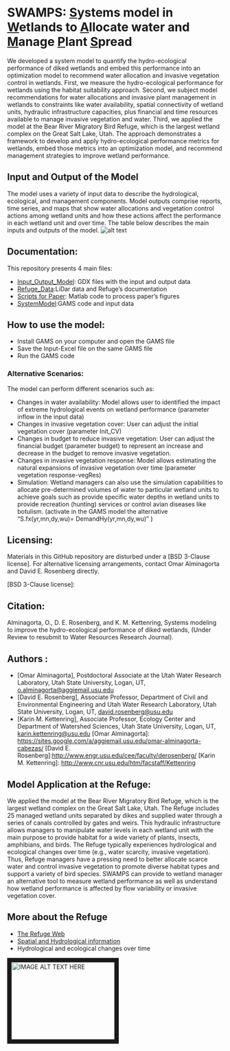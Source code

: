 # SWAMPS: [S]ystems model in [W]etlands to [A]llocate water and [M]anage [P]lant [S]pread

We developed a system model to quantify the hydro-ecological performance of diked wetlands and embed this performance into an optimization model to recommend water allocation and invasive vegetation control in wetlands. First, we measure the hydro-ecological performance for wetlands using the habitat suitability approach. Second, we subject model recommendations for water allocations and invasive plant management in wetlands to constraints like water availability, spatial connectivity of wetland units, hydraulic infrastructure capacities, plus financial and time resources available to manage invasive vegetation and water. Third, we applied the model at the Bear River Migratory Bird Refuge, which is the largest wetland complex on the Great Salt Lake, Utah.
The approach demonstrates a framework to develop and apply hydro-ecological performance metrics for wetlands, embed those metrics into an optimization model, and recommend management strategies to improve wetland performance. 

[S]:https://github.com/alminagorta/Systems-model-in-Wetlands-to-Allocate-water-and-Manage-Plant-Spread 
[W]:https://github.com/alminagorta/Systems-model-in-Wetlands-to-Allocate-water-and-Manage-Plant-Spread 
[A]:https://github.com/alminagorta/Systems-model-in-Wetlands-to-Allocate-water-and-Manage-Plant-Spread 
[M]:https://github.com/alminagorta/Systems-model-in-Wetlands-to-Allocate-water-and-Manage-Plant-Spread 
[P]:https://github.com/alminagorta/Systems-model-in-Wetlands-to-Allocate-water-and-Manage-Plant-Spread 
[S]:https://github.com/alminagorta/Systems-model-in-Wetlands-to-Allocate-water-and-Manage-Plant-Spread 


## Input and Output of the Model
The model uses a variety of input data to describe the hydrological, ecological, and management components. Model outputs comprise reports, time series, and maps that show water allocations and vegetation control actions among wetland units and how these actions affect the performance in each wetland unit and over time. The table below describes the main inputs and outputs of the model.
   ![alt text](https://c1c7bcfc-a-98501721-s-sites.googlegroups.com/a/aggiemail.usu.edu/omar-alminagorta-cabezas/Miscel/Input_Outputs.png?attachauth=ANoY7cr2gFwb7DInLFJnBZEIWJB3Wg5qIz2I_9nBYZfDz7w04NL31ifLVeu4TzimatuV8ycs-FJPMHzWZKGrQF8xhOMSUExTl7ynxneJL62M3cNOGW4Nkjk-23UJOYWD5mMEvBJjOlMuZlgkmF8rSOYONRV25ZfDh4KBOB4TMX4OspjRBz2d6LR8R69nQqR81C50C3cq96tmkt47FLXJLvV5U7_pKmORp0EpyDKuhvRheMYU9hMYwf7fBOMu9v6aD4jXyqlmY2Wy&attredirects=0 "Logo Title Text 1")


## Documentation:
This repository presents 4 main files: 
* [Input_Output_Model]: GDX files with the input and output data
* [Refuge_Data]:LiDar data and Refuge’s documentation
* [Scripts for Paper]: Matlab code to process paper’s figures
* [SystemModel]:GAMS code and input data



[Input_Output_Model]:https://github.com/alminagorta/Systems-model-in-Wetlands-to-Allocate-water-and-Manage-Plant-Spread/tree/master/Input_Output_Model
[Refuge_Data]: https://github.com/alminagorta/Systems-model-in-Wetlands-to-Allocate-water-and-Manage-Plant-Spread/tree/master/Refuge_Data
[Scripts for Paper]:https://github.com/alminagorta/Systems-model-in-Wetlands-to-Allocate-water-and-Manage-Plant-Spread/tree/master/Scripts%20for%20Paper
[SystemModel]:https://github.com/alminagorta/Systems-model-in-Wetlands-to-Allocate-water-and-Manage-Plant-Spread/tree/master/SystemModel



## How to use the model:
* Install GAMS on your computer and open the GAMS file
* Save the Input-Excel file on the same GAMS file
* Run the GAMS code 

### Alternative Scenarios:
The model can perform different scenarios such as:
* Changes in water availability: Model allows user to identified the impact of extreme hydrological events on wetland performance (parameter inflow in the input data)
* Changes in invasive vegetation cover: User can adjust the initial vegetation cover (parameter Init_CV)
* Changes in budget to reduce invasive vegetation: User can adjust the financial budget (parameter budget) to represent an increase and decrease in the budget to remove invasive vegetation.
* Changes in invasive vegetation response: Model allows estimating the natural expansions of invasive vegetation over time (parameter vegetation response-vegRes)
* Simulation: Wetland managers can also use the simulation capabilities to allocate pre-determined volumes of water to particular wetland units to achieve goals such as provide specific water depths in wetland units to provide recreation (hunting) services or control avian diseases like botulism. (activate in the GAMS model the alternative “S.fx(yr,mn,dy,wu)= DemandHy(yr,mn,dy,wu)” )


[Bear River Migratory Bird Refuge]: http://www.fws.gov/refuge/bear_river_migratory_bird_refuge/

[GAMS]: http://www.gams.com/

## Licensing:
Materials in this GitHub repository are disturbed under a [BSD 3-Clause license]. For alternative licensing arrangements, contact Omar Alminagorta and David E. Rosenberg directly. 

[BSD 3-Clause license]: 

## Citation:
Alminagorta, O., D. E. Rosenberg, and K. M. Kettenring, Systems modeling to improve  the  hydro-ecological  performance  of diked  wetlands, (Under Review to resubmit to Water Resources Research Journal).
## Authors :
* [Omar Alminagorta], Postdoctoral Associate at the Utah Water Research Laboratory, Utah State University, Logan, UT, o.alminagorta@aggiemail.usu.edu
* [David E. Rosenberg], Associate Professor, Department of  Civil and Environmental Engineering and Utah Water Research Laboratory, Utah State University, Logan, UT, david.rosenberg@usu.edu
* [Karin M. Kettenring], Associate Professor, Ecology Center and Department of Watershed Sciences, Utah State University, Logan, UT, karin.kettenring@usu.edu
[Omar Alminagorta]: https://sites.google.com/a/aggiemail.usu.edu/omar-alminagorta-cabezas/
[David E. Rosenberg]:http://www.engr.usu.edu/cee/faculty/derosenberg/
[Karin M. Kettenring]: http://www.cnr.usu.edu/htm/facstaff/Kettenring

## Model Application at the Refuge:
We applied the model at the Bear River Migratory Bird Refuge, which is the largest wetland complex on the Great Salt Lake, Utah. The Refuge includes 25 managed wetland units separated by dikes and supplied water through a series of canals controlled by gates and weirs. This hydraulic infrastructure allows managers to manipulate water levels in each wetland unit with the main purpose to provide habitat for a wide variety of plants, insects, amphibians, and birds. The Refuge typically experiences hydrological and ecological changes over time (e.g., water scarcity, invasive vegetation). Thus, Refuge managers have a pressing need to better allocate scarce water and control invasive vegetation to promote diverse habitat types and support a variety of bird species.
SWAMPS can provide to wetland manager an alternative tool to measure wetland performance as well as understand how wetland performance is affected by flow variability or invasive vegetation cover. 

## More about the Refuge
* [The Refuge Web](http://www.fws.gov/refuge/bear_river_migratory_bird_refuge/)
* [Spatial and Hydrological information](http://brmbr.weebly.com/)
* Hydrological and ecological changes over time 

<a href="http://www.youtube.com/watch?feature=player_embedded&v=ZiqBfp_Bl74
" target="_blank"><img src="http://img.youtube.com/vi/ZiqBfp_Bl74/0.jpg" 
alt="IMAGE ALT TEXT HERE" width="240" height="180" border="10" /></a>

[25 managed wetland units]:http://www.oalminagorta.cu.cc/WetlandUnitsMap.html





